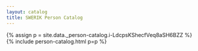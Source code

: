 ```yaml
---
layout: catalog
title: SWERIK Person Catalog
---
```

{% assign p = site.data._person-catalog.i-LdcpsKShecfVeq8aSH6BZZ %}
{% include person-catalog.html p=p %}

